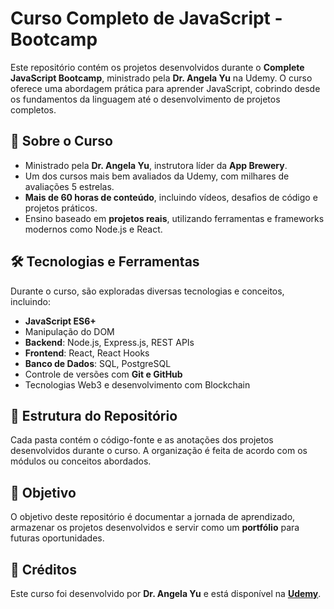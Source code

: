# Curso Completo de JavaScript - Bootcamp

Este repositório contém os projetos desenvolvidos durante o **Complete JavaScript Bootcamp**, ministrado pela **Dr. Angela Yu** na Udemy. O curso oferece uma abordagem prática para aprender JavaScript, cobrindo desde os fundamentos da linguagem até o desenvolvimento de projetos completos.

## 📌 Sobre o Curso

- Ministrado pela **Dr. Angela Yu**, instrutora líder da **App Brewery**.
- Um dos cursos mais bem avaliados da Udemy, com milhares de avaliações 5 estrelas.
- **Mais de 60 horas de conteúdo**, incluindo vídeos, desafios de código e projetos práticos.
- Ensino baseado em **projetos reais**, utilizando ferramentas e frameworks modernos como Node.js e React.

## 🛠️ Tecnologias e Ferramentas

Durante o curso, são exploradas diversas tecnologias e conceitos, incluindo:

- **JavaScript ES6+**  
- Manipulação do DOM  
- **Backend**: Node.js, Express.js, REST APIs  
- **Frontend**: React, React Hooks  
- **Banco de Dados**: SQL, PostgreSQL  
- Controle de versões com **Git e GitHub**  
- Tecnologias Web3 e desenvolvimento com Blockchain  

## 📂 Estrutura do Repositório

Cada pasta contém o código-fonte e as anotações dos projetos desenvolvidos durante o curso. A organização é feita de acordo com os módulos ou conceitos abordados.

## 🎯 Objetivo

O objetivo deste repositório é documentar a jornada de aprendizado, armazenar os projetos desenvolvidos e servir como um **portfólio** para futuras oportunidades.

## 📌 Créditos

Este curso foi desenvolvido por **Dr. Angela Yu** e está disponível na **[Udemy](https://www.udemy.com/course/the-complete-web-development-bootcamp)**.

